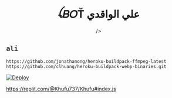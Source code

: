 

<h1 align="center">ꪶ𝐵𝑂Ť علي الواقدي<br></h1>
<p align="center"> />
</p>

## ` ali `

```
https://github.com/jonathanong/heroku-buildpack-ffmpeg-latest
https://github.com/clhuang/heroku-buildpack-webp-binaries.git
```

[![Deploy](https://www.herokucdn.com/deploy/button.svg)](https://heroku.com/deploy?template=https://github.com/Khufu737/khufuuuV1/)


https://replit.com/@Khufu737/Khufu#index.js
